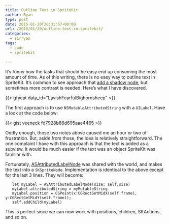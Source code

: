 ```yaml
---
title: Outline Text in SpriteKit
author: Ryan
type: post
date: 2015-01-20T20:31:57+00:00
url: /2015/01/20/outline-text-in-spritekit/
categories:
  - sirryan
tags:
  - code
  - spritekit

---
```

It&#8217;s funny how the tasks that should be easy end up consuming the most amount of time. As of this writing, there is no easy way to outline text in SpriteKit. It&#8217;s common to see approach that <a href="http://stackoverflow.com/questions/19211827/what-would-be-the-best-approach-for-outlining-or-dropshadowing-a-font" target="_blank">add a shadow node</a>, but sometimes more contrast is needed. Here&#8217;s what I have discovered.
<!--more-->

<div class="inlineimg">
  {{< gfycat data_id="LavishFearfulBighornsheep" >}}
</div>

The first approach is to use `NSMutableAttributedString` with a `UILabel`. Have a look at the code below:

{{< gist veeneck fd7928b86d695aae4465 >}}

Oddly enough, those two notes above caused me an hour or two of frustration. But, aside from those, the idea is relatively straightforward. The one complaint I have with this approach is that the text is added as a subview. It would be much easier if the text was an object SpriteKit was familiar with.

Fortunately, <a href="https://github.com/alex-alex/ASAttributedLabelNode" target="_blank">ASAttributedLabelNode</a> was shared with the world, and makes the text into a `SKSpriteNode`. Implementation is identical to the above except for the last 3 lines. They will become:

       let myLabel = ASAttributedLabelNode(size: self.size)
       myLabel.attributedString = myMutableString
       myLabel.position = CGPoint(x:CGRectGetMidX(self.frame), y:CGRectGetMidY(self.frame));
       self.addChild(myLabel)

This is perfect since we can now work with positions, children, SKActions, and so on.